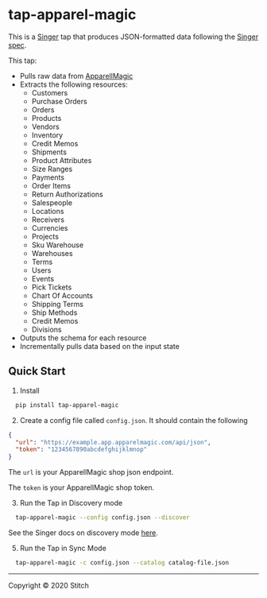 # tap-apparel-magic

This is a [Singer](https://singer.io) tap that produces JSON-formatted data
following the [Singer
spec](https://github.com/singer-io/getting-started/blob/master/SPEC.md).

This tap:

- Pulls raw data from [ApparellMagic](https://apparelmagic.com)
- Extracts the following resources:
  - Customers
  - Purchase Orders
  - Orders
  - Products
  - Vendors
  - Inventory
  - Credit Memos
  - Shipments
  - Product Attributes
  - Size Ranges
  - Payments
  - Order Items
  - Return Authorizations
  - Salespeople
  - Locations
  - Receivers
  - Currencies
  - Projects
  - Sku Warehouse
  - Warehouses
  - Terms
  - Users
  - Events
  - Pick Tickets
  - Chart Of Accounts
  - Shipping Terms
  - Ship Methods
  - Credit Memos
  - Divisions
- Outputs the schema for each resource
- Incrementally pulls data based on the input state


## Quick Start 

1. Install

```sh
  pip install tap-apparel-magic
```

2. Create a config file called `config.json`. It should contain the following

```json
{
  "url": "https://example.app.apparelmagic.com/api/json",
  "token": "1234567890abcdefghijklmnop"
}
```

The `url` is your ApparellMagic shop json endpoint.

The `token` is your ApparellMagic shop token.

3. Run the Tap in Discovery mode

```sh
  tap-apparel-magic --config config.json --discover
```

See the Singer docs on discovery mode [here](https://github.com/singer-io/getting-started/blob/master/docs/DISCOVERY_MODE.md#discovery-mode).

5. Run the Tap in Sync Mode
```sh
  tap-apparel-magic -c config.json --catalog catalog-file.json
```

---

Copyright &copy; 2020 Stitch
